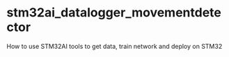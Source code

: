 # stm32ai_datalogger_movementdetector
How to use STM32AI tools to get data, train network and deploy on STM32 
